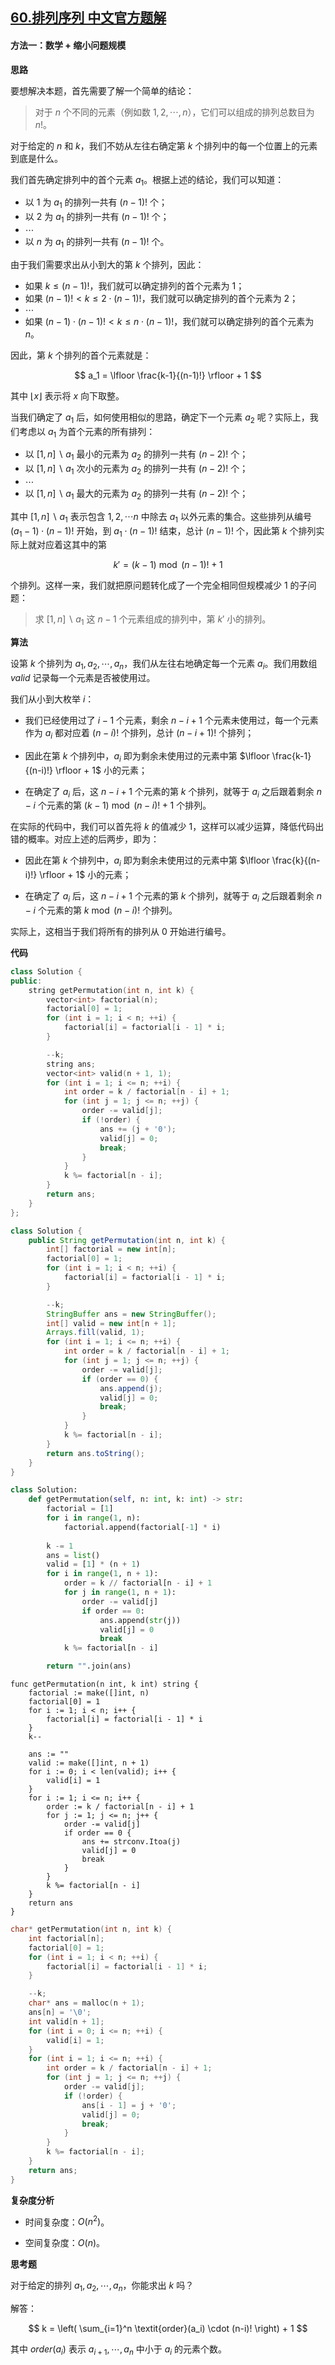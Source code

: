 ## [60.排列序列 中文官方题解](https://leetcode.cn/problems/permutation-sequence/solutions/100000/di-kge-pai-lie-by-leetcode-solution)

#### 方法一：数学 + 缩小问题规模

**思路**

要想解决本题，首先需要了解一个简单的结论：

> 对于 $n$ 个不同的元素（例如数 $1, 2, \cdots, n$），它们可以组成的排列总数目为 $n!$。

对于给定的 $n$ 和 $k$，我们不妨从左往右确定第 $k$ 个排列中的每一个位置上的元素到底是什么。

我们首先确定排列中的首个元素 $a_1$。根据上述的结论，我们可以知道：

- 以 $1$ 为 $a_1$ 的排列一共有 $(n-1)!$ 个；
- 以 $2$ 为 $a_1$ 的排列一共有 $(n-1)!$ 个；
- $\cdots$
- 以 $n$ 为 $a_1$ 的排列一共有 $(n-1)!$ 个。

由于我们需要求出从小到大的第 $k$ 个排列，因此：

- 如果 $k \leq (n-1)!$，我们就可以确定排列的首个元素为 $1$；
- 如果 $(n-1)! < k \leq 2 \cdot (n-1)!$，我们就可以确定排列的首个元素为 $2$；
- $\cdots$
- 如果 $(n-1) \cdot (n-1)! < k \leq n \cdot (n-1)!$，我们就可以确定排列的首个元素为 $n$。

因此，第 $k$ 个排列的首个元素就是：

$$
a_1 = \lfloor \frac{k-1}{(n-1)!} \rfloor + 1
$$

其中 $\lfloor x \rfloor$ 表示将 $x$ 向下取整。

当我们确定了 $a_1$ 后，如何使用相似的思路，确定下一个元素 $a_2$ 呢？实际上，我们考虑以 $a_1$ 为首个元素的所有排列：

- 以 $[1,n] \backslash a_1$ 最小的元素为 $a_2$ 的排列一共有 $(n-2)!$ 个；
- 以 $[1,n] \backslash a_1$ 次小的元素为 $a_2$ 的排列一共有 $(n-2)!$ 个；
- $\cdots$
- 以 $[1,n] \backslash a_1$ 最大的元素为 $a_2$ 的排列一共有 $(n-2)!$ 个；

其中 $[1,n] \backslash a_1$ 表示包含 $1, 2, \cdots n$ 中除去 $a_1$ 以外元素的集合。这些排列从编号 $(a_1-1) \cdot (n-1)!$ 开始，到 $a_1 \cdot (n-1)!$ 结束，总计 $(n-1)!$ 个，因此第 $k$ 个排列实际上就对应着这其中的第

$$
k' = (k-1) \bmod (n-1)! + 1
$$

个排列。这样一来，我们就把原问题转化成了一个完全相同但规模减少 $1$ 的子问题：

> 求 $[1, n] \backslash a_1$ 这 $n-1$ 个元素组成的排列中，第 $k'$ 小的排列。

**算法**

设第 $k$ 个排列为 $a_1, a_2, \cdots, a_n$，我们从左往右地确定每一个元素 $a_i$。我们用数组 $\textit{valid}$ 记录每一个元素是否被使用过。

我们从小到大枚举 $i$：

- 我们已经使用过了 $i-1$ 个元素，剩余 $n-i+1$ 个元素未使用过，每一个元素作为 $a_i$ 都对应着 $(n-i)!$ 个排列，总计 $(n-i+1)!$ 个排列；

- 因此在第 $k$ 个排列中，$a_i$ 即为剩余未使用过的元素中第 $\lfloor \frac{k-1}{(n-i)!} \rfloor + 1$ 小的元素；

- 在确定了 $a_i$ 后，这 $n-i+1$ 个元素的第 $k$ 个排列，就等于 $a_i$ 之后跟着剩余 $n-i$ 个元素的第 $(k-1) \bmod (n-i)! + 1$ 个排列。

在实际的代码中，我们可以首先将 $k$ 的值减少 $1$，这样可以减少运算，降低代码出错的概率。对应上述的后两步，即为：

- 因此在第 $k$ 个排列中，$a_i$ 即为剩余未使用过的元素中第 $\lfloor \frac{k}{(n-i)!} \rfloor + 1$ 小的元素；

- 在确定了 $a_i$ 后，这 $n-i+1$ 个元素的第 $k$ 个排列，就等于 $a_i$ 之后跟着剩余 $n-i$ 个元素的第 $k \bmod (n-i)!$ 个排列。

实际上，这相当于我们将所有的排列从 $0$ 开始进行编号。

**代码**

```C++ [sol1-C++]
class Solution {
public:
    string getPermutation(int n, int k) {
        vector<int> factorial(n);
        factorial[0] = 1;
        for (int i = 1; i < n; ++i) {
            factorial[i] = factorial[i - 1] * i;
        }

        --k;
        string ans;
        vector<int> valid(n + 1, 1);
        for (int i = 1; i <= n; ++i) {
            int order = k / factorial[n - i] + 1;
            for (int j = 1; j <= n; ++j) {
                order -= valid[j];
                if (!order) {
                    ans += (j + '0');
                    valid[j] = 0;
                    break;
                }
            }
            k %= factorial[n - i];
        }   
        return ans;     
    }
};
```

```Java [sol1-Java]
class Solution {
    public String getPermutation(int n, int k) {
        int[] factorial = new int[n];
        factorial[0] = 1;
        for (int i = 1; i < n; ++i) {
            factorial[i] = factorial[i - 1] * i;
        }

        --k;
        StringBuffer ans = new StringBuffer();
        int[] valid = new int[n + 1];
        Arrays.fill(valid, 1);
        for (int i = 1; i <= n; ++i) {
            int order = k / factorial[n - i] + 1;
            for (int j = 1; j <= n; ++j) {
                order -= valid[j];
                if (order == 0) {
                    ans.append(j);
                    valid[j] = 0;
                    break;
                }
            }
            k %= factorial[n - i];
        }
        return ans.toString();
    }
}
```

```Python [sol1-Python3]
class Solution:
    def getPermutation(self, n: int, k: int) -> str:
        factorial = [1]
        for i in range(1, n):
            factorial.append(factorial[-1] * i)
        
        k -= 1
        ans = list()
        valid = [1] * (n + 1)
        for i in range(1, n + 1):
            order = k // factorial[n - i] + 1
            for j in range(1, n + 1):
                order -= valid[j]
                if order == 0:
                    ans.append(str(j))
                    valid[j] = 0
                    break
            k %= factorial[n - i]

        return "".join(ans)
```

```golang [sol1-Golang]
func getPermutation(n int, k int) string {
    factorial := make([]int, n)
    factorial[0] = 1
    for i := 1; i < n; i++ {
        factorial[i] = factorial[i - 1] * i
    }
    k--

    ans := ""
    valid := make([]int, n + 1)
    for i := 0; i < len(valid); i++ {
        valid[i] = 1
    }
    for i := 1; i <= n; i++ {
        order := k / factorial[n - i] + 1
        for j := 1; j <= n; j++ {
            order -= valid[j]
            if order == 0 {
                ans += strconv.Itoa(j)
                valid[j] = 0
                break
            }
        }
        k %= factorial[n - i]
    }
    return ans
}
```

```C [sol1-C]
char* getPermutation(int n, int k) {
    int factorial[n];
    factorial[0] = 1;
    for (int i = 1; i < n; ++i) {
        factorial[i] = factorial[i - 1] * i;
    }

    --k;
    char* ans = malloc(n + 1);
    ans[n] = '\0';
    int valid[n + 1];
    for (int i = 0; i <= n; ++i) {
        valid[i] = 1;
    }
    for (int i = 1; i <= n; ++i) {
        int order = k / factorial[n - i] + 1;
        for (int j = 1; j <= n; ++j) {
            order -= valid[j];
            if (!order) {
                ans[i - 1] = j + '0';
                valid[j] = 0;
                break;
            }
        }
        k %= factorial[n - i];
    }
    return ans;
}
```

**复杂度分析**

- 时间复杂度：$O(n^2)$。

- 空间复杂度：$O(n)$。

**思考题**

对于给定的排列 $a_1, a_2, \cdots, a_n$，你能求出 $k$ 吗？

解答：

$$
k = \left( \sum_{i=1}^n \textit{order}(a_i) \cdot (n-i)! \right) + 1
$$

其中 $\textit{order}(a_i)$ 表示 $a_{i+1}, \cdots, a_n$ 中小于 $a_i$ 的元素个数。